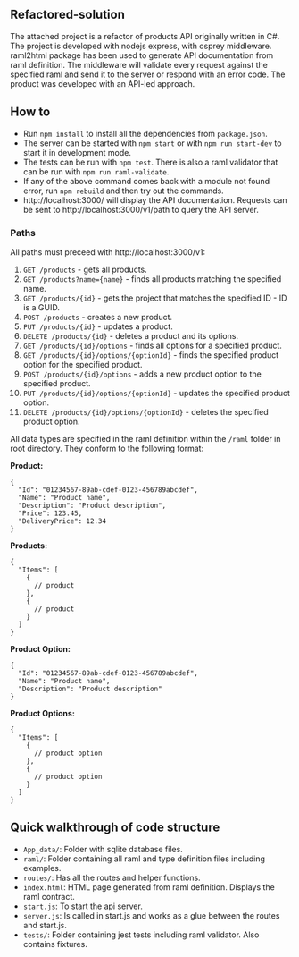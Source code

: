 ## Refactored-solution

The attached project is a refactor of products API originally written in C#. The project is developed with nodejs express, with osprey middleware. raml2html package has been used to generate API documentation from raml definition. The middleware will validate every request against the specified raml and send it to the server or respond with an error code. The product was developed with an API-led approach.

## How to

- Run `npm install` to install all the dependencies from `package.json`.
- The server can be started with `npm start` or with `npm run start-dev` to start it in development mode.
- The tests can be run with `npm test`. There is also a raml validator that can be run with `npm run raml-validate`.
- If any of the above command comes back with a module not found error, run `npm rebuild` and then try out the commands.
- http://localhost:3000/ will display the API documentation. Requests can be sent to http://localhost:3000/v1/path to query the API server.

### Paths

All paths must preceed with http://localhost:3000/v1:

1. `GET /products` - gets all products.
2. `GET /products?name={name}` - finds all products matching the specified name.
3. `GET /products/{id}` - gets the project that matches the specified ID - ID is a GUID.
4. `POST /products` - creates a new product.
5. `PUT /products/{id}` - updates a product.
6. `DELETE /products/{id}` - deletes a product and its options.
7. `GET /products/{id}/options` - finds all options for a specified product.
8. `GET /products/{id}/options/{optionId}` - finds the specified product option for the specified product.
9. `POST /products/{id}/options` - adds a new product option to the specified product.
10. `PUT /products/{id}/options/{optionId}` - updates the specified product option.
11. `DELETE /products/{id}/options/{optionId}` - deletes the specified product option.

All data types are specified in the raml definition within the `/raml` folder in root directory. They conform to the following format:

**Product:**

```
{
  "Id": "01234567-89ab-cdef-0123-456789abcdef",
  "Name": "Product name",
  "Description": "Product description",
  "Price": 123.45,
  "DeliveryPrice": 12.34
}
```

**Products:**

```
{
  "Items": [
    {
      // product
    },
    {
      // product
    }
  ]
}
```

**Product Option:**

```
{
  "Id": "01234567-89ab-cdef-0123-456789abcdef",
  "Name": "Product name",
  "Description": "Product description"
}
```

**Product Options:**

```
{
  "Items": [
    {
      // product option
    },
    {
      // product option
    }
  ]
}
```

## Quick walkthrough of code structure

- `App_data/`: Folder with sqlite database files.
- `raml/`: Folder containing all raml and type definition files including examples.
- `routes/`: Has all the routes and helper functions.
- `index.html`: HTML page generated from raml definition. Displays the raml contract.
- `start.js`: To start the api server.
- `server.js`: Is called in start.js and works as a glue between the routes and start.js.
- `tests/`: Folder containing jest tests including raml validator. Also contains fixtures.
